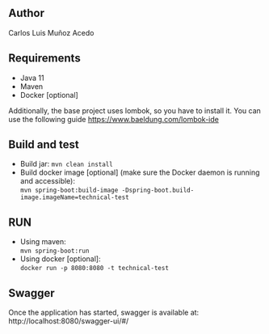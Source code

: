 ## Author
Carlos Luis Muñoz Acedo

## Requirements
- Java 11
- Maven
- Docker [optional]

Additionally, the base project uses lombok, so you have to install it. You can use the following guide https://www.baeldung.com/lombok-ide

## Build and test 
- Build jar: 
`mvn clean install`
- Build docker image [optional] (make sure the Docker daemon is running and accessible):  
`mvn spring-boot:build-image -Dspring-boot.build-image.imageName=technical-test`

## RUN
- Using maven:  
`mvn spring-boot:run`
- Using docker [optional]:  
`docker run -p 8080:8080 -t technical-test`

## Swagger
Once the application has started, swagger is available at: http://localhost:8080/swagger-ui/#/  